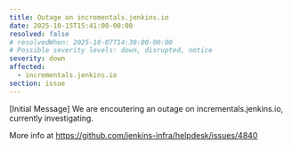 ```yaml
---
title: Outage on incrementals.jenkins.io
date: 2025-10-15T15:41:00-00:00
resolved: false
# resolvedWhen: 2025-10-07T14:30:00-00:00
# Possible severity levels: down, disrupted, notice
severity: down
affected:
  - incrementals.jenkins.io
section: issue
---
```


[Initial Message]
We are encoutering an outage on incrementals.jenkins.io, currently investigating.

More info at https://github.com/jenkins-infra/helpdesk/issues/4840

